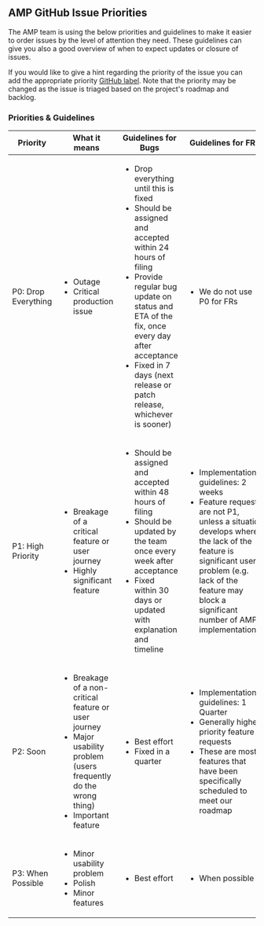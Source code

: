 <!---
Copyright 2015 The AMP HTML Authors. All Rights Reserved.

Licensed under the Apache License, Version 2.0 (the "License");
you may not use this file except in compliance with the License.
You may obtain a copy of the License at

      http://www.apache.org/licenses/LICENSE-2.0

Unless required by applicable law or agreed to in writing, software
distributed under the License is distributed on an "AS-IS" BASIS,
WITHOUT WARRANTIES OR CONDITIONS OF ANY KIND, either express or implied.
See the License for the specific language governing permissions and
limitations under the License.
-->

## AMP GitHub Issue Priorities
The AMP team is using the below priorities and guidelines to make it easier to order issues by the level of attention they need. 
These guidelines can give you also a good overview of when to expect updates or closure of issues.

If you would like to give a hint regarding the priority of the issue you can add the appropriate priority [GitHub label](https://github.com/ampproject/amphtml/labels). Note that the priority may be changed as the issue is triaged based on the project's roadmap and backlog. 

### Priorities & Guidelines


 Priority           | What it means          | Guidelines for Bugs              | Guidelines  for FRs               
--------------------| ---------------------- | ---------------------------------| --------------------------------- 
P0: Drop Everything | <ul><li>Outage</li><li>Critical production issue</li></ul>    | <ul><li>Drop everything until this is fixed</li><li>Should be assigned and accepted within 24 hours of filing</li><li>Provide regular bug update on status and ETA of the fix, once every day after acceptance</li><li>Fixed in 7 days (next release or patch release, whichever is sooner)</li></ul>  |  <ul><li>We do not use P0 for FRs</li></ul>
P1: High Priority   | <ul><li>Breakage of a critical feature or user journey</li><li>Highly significant feature</li></ul>     | <ul><li>Should be assigned and accepted within 48 hours of filing</li><li>Should be updated by the team once every week after acceptance</li><li>Fixed within 30 days or updated with explanation and timeline</li></ul> | <ul><li>Implementation guidelines: 2 weeks</li><li>Feature requests are not P1, unless a situation develops where the lack of the feature is significant user problem (e.g. lack of the feature may block a significant number of AMP implementations)</li></ul>
P2: Soon            | <ul><li>Breakage of a non-critical feature or user journey</li><li>Major usability problem (users frequently do the wrong thing)</li><li>Important feature</li></ul>   | <ul><li>Best effort</li><li>Fixed in a quarter</li></ul> | <ul><li>Implementation guidelines: 1 Quarter</li><li>Generally higher priority feature requests</li><li>These are mostly features that have been specifically scheduled to meet our roadmap</li></ul> 
P3: When Possible   | <ul><li>Minor usability problem</li><li>Polish</li><li>Minor features</li></ul> | <ul><li>Best effort</li></ul> | <ul><li>When possible</li></ul>

